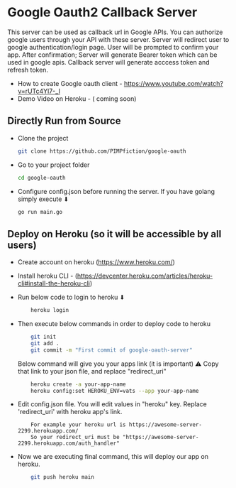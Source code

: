 
# Google Oauth2 Callback Server

This server can be used as callback url in Google APIs. You can authorize google users through your API with these server. Server will redirect user to google authentication/login page. User will be prompted to confirm your app. After confirmation; Server will generate Bearer token which can be used in google apis. 
Callback server will generate acccess token and refresh token.
- How to create Google oauth client - https://www.youtube.com/watch?v=rUTc4Yl7-_I
- Demo Video on Heroku - ( coming soon)

## Directly Run from Source

- Clone the project
    ```bash
    git clone https://github.com/PIMPfiction/google-oauth
    ```
- Go to your project folder
    ```bash
    cd google-oauth
    ```
- Configure config.json before running the server. If you have golang simply execute ⬇
    ```bash
    go run main.go
    ```

## Deploy on Heroku (so it will be accessible by all users)
  
- Create account on heroku  (https://www.heroku.com/)

- Install heroku CLI - (https://devcenter.heroku.com/articles/heroku-cli#install-the-heroku-cli)

- Run below code to login to heroku ⬇
    ```bash
        heroku login
    ```
- Then execute below commands in order to deploy code to heroku 
    ```bash
        git init
        git add . 
        git commit -m "First commit of google-oauth-server"
    ```
    Below command will give you your apps link (it is important) ⚠ 
    Copy that link to your json file, and replace "redirect_uri"
    ```bash
        heroku create -a your-app-name
        heroku config:set HEROKU_ENV=vats --app your-app-name
    ```

- Edit config.json file. You will edit values in "heroku" key. Replace 'redirect_uri' with heroku app's link.
    ```text
        For example your heroku url is https://awesome-server-2299.herokuapp.com/
        So your redirect_uri must be "https://awesome-server-2299.herokuapp.com/auth_handler"
    ```

- Now we are executing final command, this will deploy our app on heroku.
    ```bash
        git push heroku main
    ```
